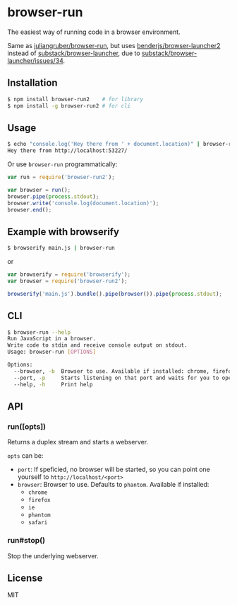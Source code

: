 # browser-run

The easiest way of running code in a browser environment.

Same as [juliangruber/browser-run](https://github.com/juliangruber/browser-run), but uses
[benderjs/browser-launcher2](https://github.com/benderjs/browser-launcher2) instead of [substack/browser-launcher](https://github.com/substack/browser-launcher), due to [substack/browser-launcher/issues/34](https://github.com/substack/browser-launcher/issues/34).

## Installation

```bash
$ npm install browser-run2    # for library
$ npm install -g browser-run2 # for cli
```

## Usage

```bash
$ echo "console.log('Hey there from ' + document.location)" | browser-run
Hey there from http://localhost:53227/
```

Or use `browser-run` programmatically:

```js
var run = require('browser-run2');

var browser = run();
browser.pipe(process.stdout);
browser.write('console.log(document.location)');
browser.end();
```

## Example with browserify

```bash
$ browserify main.js | browser-run
```

or

```js
var browserify = require('browserify');
var browser = require('browser-run2');

browserify('main.js').bundle().pipe(browser()).pipe(process.stdout);
```

## CLI

```bash
$ browser-run --help
Run JavaScript in a browser.
Write code to stdin and receive console output on stdout.
Usage: browser-run [OPTIONS]

Options:
  --browser, -b  Browser to use. Available if installed: chrome, firefox, ie, phantom, safari  [default: "phantom"]
  --port, -p     Starts listening on that port and waits for you to open a browser
  --help, -h     Print help

```

## API

### run([opts])

Returns a duplex stream and starts a webserver.

`opts` can be:

* `port`: If speficied, no browser will be started, so you can point one yourself to `http://localhost/<port>`
* `browser`: Browser to use. Defaults to `phantom`. Available if installed:
  * `chrome`
  * `firefox`
  * `ie`
  * `phantom`
  * `safari`

### run#stop()

Stop the underlying webserver.

## License

MIT
